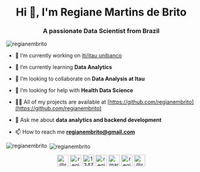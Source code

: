 <h1 align="center">Hi 👋, I'm Regiane Martins de Brito</h1>
<h3 align="center">A passionate Data Scientist from Brazil</h3>

<p align="left"> <img src="https://komarev.com/ghpvc/?username=regianembrito" alt="regianembrito" /> </p>

- 🔭 I’m currently working on [iti/itau unibanco](https://conta.iti.itau/)

- 🌱 I’m currently learning **Data Analytics**

- 👯 I’m looking to collaborate on **Data Analysis at Itau**

- 🤝 I’m looking for help with **Health Data Science**

- 👨‍💻 All of my projects are available at [https://github.com/regianembrito](https://github.com/regianembrito)

- 💬 Ask me about **data analytics and backend development**

- 📫 How to reach me **regianembrito@gmail.com**

<p><img align="left" src="https://github-readme-stats.vercel.app/api/top-langs/?username=regianembrito&layout=compact&hide=html" alt="regianembrito" /></p>

<p>&nbsp;<img align="center" src="https://github-readme-stats.vercel.app/api?username=regianembrito&show_icons=true" alt="regianembrito" /></p>

<p align="center">
<a href="https://twitter.com/@regiane_andrade" target="blank"><img align="center" src="https://cdn.jsdelivr.net/npm/simple-icons@3.0.1/icons/twitter.svg" alt="@regiane_andrade" height="30" width="30" /></a>
<a href="https://linkedin.com/in/regianembrito" target="blank"><img align="center" src="https://cdn.jsdelivr.net/npm/simple-icons@13.7.0/icons/linkedin.svg" alt="regianembrito" height="30" width="30" /></a>
<a href="https://stackoverflow.com/users/13471053" target="blank"><img align="center" src="https://cdn.jsdelivr.net/npm/simple-icons@3.0.1/icons/stackoverflow.svg" alt="13471053" height="30" width="30" /></a>
<a href="https://kaggle.com/regianemartinsbrito" target="blank"><img align="center" src="https://cdn.jsdelivr.net/npm/simple-icons@3.0.1/icons/kaggle.svg" alt="regianemartinsbrito" height="30" width="30" /></a>
<a href="https://fb.com/martins.regiane.silva" target="blank"><img align="center" src="https://cdn.jsdelivr.net/npm/simple-icons@3.0.1/icons/facebook.svg" alt="martins.regiane.silva" height="30" width="30" /></a>
<a href="https://instagram.com/regiane.mbrito" target="blank"><img align="center" src="https://cdn.jsdelivr.net/npm/simple-icons@3.0.1/icons/instagram.svg" alt="regiane.mbrito" height="30" width="30" /></a>
<a href="https://medium.com/@regianembrito" target="blank"><img align="center" src="https://cdn.jsdelivr.net/npm/simple-icons@3.0.1/icons/medium.svg" alt="@regianembrito" height="30" width="30" /></a>
</p>

